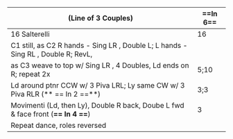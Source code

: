 |(Line of 3 Couples)|==In 6==|
|----|-----|
|16 Salterelli| 16|
|C1 still, as C2 R hands - Sing LR , Double L; L hands - Sing RL , Double R; RevL,  ||
| as C3 weave to top w/ Sing LR , 4 Doubles, Ld ends on R; repeat 2x |5;10|
| Ld around ptnr CCW w/ 3 Piva LRL; Ly same CW w/ 3 Piva RLR (** == In 2 ==**) |3;3|
|Movimenti (Ld, then Ly), Double R back, Doube L fwd & face front (**== In 4 ==**)| 3|
|Repeat dance, roles reversed ||
